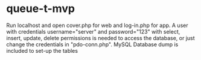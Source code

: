 # queue-t-mvp
Run localhost and open cover.php for web and log-in.php for app.
A user with credentials username="server" and password="123" with select, insert, update, delete permissions is needed to access the database,
or just change the credentials in "pdo-conn.php". 
MySQL Database dump is included to set-up the tables
